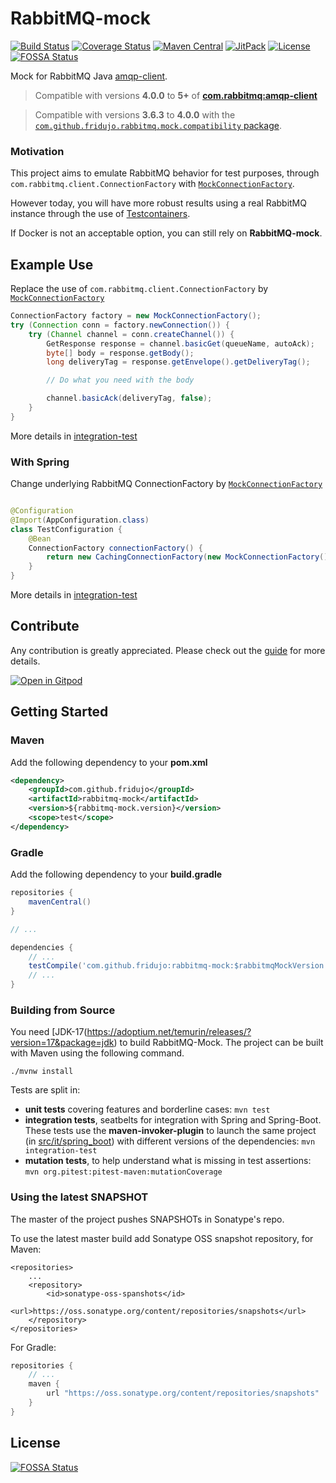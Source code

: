# RabbitMQ-mock

[![Build Status](https://github.com/fridujo/rabbitmq-mock/actions/workflows/build.yml/badge.svg)](https://github.com/fridujo/rabbitmq-mock/actions)
[![Coverage Status](https://codecov.io/gh/fridujo/rabbitmq-mock/branch/master/graph/badge.svg)](https://codecov.io/gh/fridujo/rabbitmq-mock/)
[![Maven Central](https://img.shields.io/maven-central/v/com.github.fridujo/rabbitmq-mock.svg)](https://search.maven.org/artifact/com.github.fridujo/rabbitmq-mock)
[![JitPack](https://jitpack.io/v/fridujo/rabbitmq-mock.svg)](https://jitpack.io/#fridujo/rabbitmq-mock)
[![License](https://img.shields.io/github/license/fridujo/rabbitmq-mock.svg)](https://opensource.org/licenses/Apache-2.0)
[![FOSSA Status](https://app.fossa.io/api/projects/git%2Bgithub.com%2Ffridujo%2Frabbitmq-mock.svg?type=shield)](https://app.fossa.io/projects/git%2Bgithub.com%2Ffridujo%2Frabbitmq-mock?ref=badge_shield)

Mock for RabbitMQ Java [amqp-client](https://github.com/rabbitmq/rabbitmq-java-client).

> Compatible with versions **4.0.0** to **5+** of [**com.rabbitmq:amqp-client**](https://github.com/rabbitmq/rabbitmq-java-client)

> Compatible with versions **3.6.3** to **4.0.0** with the [`com.github.fridujo.rabbitmq.mock.compatibility` package](src/main/java/com/github/fridujo/rabbitmq/mock/compatibility/MockConnectionFactoryFactory.java).

### Motivation

This project aims to emulate RabbitMQ behavior for test purposes, through `com.rabbitmq.client.ConnectionFactory` with [`MockConnectionFactory`](src/main/java/com/github/fridujo/rabbitmq/mock/MockConnectionFactory.java).

However today, you will have more robust results using a real RabbitMQ instance through the use of [Testcontainers](https://java.testcontainers.org/modules/rabbitmq/).

If Docker is not an acceptable option, you can still rely on **RabbitMQ-mock**.

## Example Use

Replace the use of `com.rabbitmq.client.ConnectionFactory` by [`MockConnectionFactory`](src/main/java/com/github/fridujo/rabbitmq/mock/MockConnectionFactory.java)

```java
ConnectionFactory factory = new MockConnectionFactory();
try (Connection conn = factory.newConnection()) {
    try (Channel channel = conn.createChannel()) {
        GetResponse response = channel.basicGet(queueName, autoAck);
        byte[] body = response.getBody();
        long deliveryTag = response.getEnvelope().getDeliveryTag();

        // Do what you need with the body

        channel.basicAck(deliveryTag, false);
    }
}
```

More details in [integration-test](src/test/java/com/github/fridujo/rabbitmq/mock/IntegrationTest.java)

### With Spring
Change underlying RabbitMQ ConnectionFactory by [`MockConnectionFactory`](src/main/java/com/github/fridujo/rabbitmq/mock/MockConnectionFactory.java)

```java

@Configuration
@Import(AppConfiguration.class)
class TestConfiguration {
    @Bean
    ConnectionFactory connectionFactory() {
        return new CachingConnectionFactory(new MockConnectionFactory());
    }
}
```

More details in [integration-test](src/test/java/com/github/fridujo/rabbitmq/mock/spring/SpringIntegrationTest.java)

## Contribute
Any contribution is greatly appreciated. Please check out the [guide](CONTRIBUTING.md) for more details.

[![Open in Gitpod](https://gitpod.io/button/open-in-gitpod.svg)](https://gitpod.io/#github.com/fridujo/rabbitmq-mock.git)

## Getting Started

### Maven
Add the following dependency to your **pom.xml**
```xml
<dependency>
    <groupId>com.github.fridujo</groupId>
    <artifactId>rabbitmq-mock</artifactId>
    <version>${rabbitmq-mock.version}</version>
    <scope>test</scope>
</dependency>
```

### Gradle
Add the following dependency to your **build.gradle**
```groovy
repositories {
	mavenCentral()
}

// ...

dependencies {
	// ...
	testCompile('com.github.fridujo:rabbitmq-mock:$rabbitmqMockVersion')
	// ...
}
```

### Building from Source

You need [JDK-17(https://adoptium.net/temurin/releases/?version=17&package=jdk) to build RabbitMQ-Mock. The project can be built with Maven using the following command.
```
./mvnw install
```

Tests are split in:

* **unit tests** covering features and borderline cases: `mvn test`
* **integration tests**, seatbelts for integration with Spring and Spring-Boot. These tests use the **maven-invoker-plugin** to launch the same project (in [src/it/spring_boot](src/it/spring_boot)) with different versions of the dependencies: `mvn integration-test`
* **mutation tests**, to help understand what is missing in test assertions: `mvn org.pitest:pitest-maven:mutationCoverage`

### Using the latest SNAPSHOT

The master of the project pushes SNAPSHOTs in Sonatype's repo.

To use the latest master build add Sonatype OSS snapshot repository, for Maven:
```
<repositories>
    ...
    <repository>
        <id>sonatype-oss-spanshots</id>
        <url>https://oss.sonatype.org/content/repositories/snapshots</url>
    </repository>
</repositories>
```

For Gradle:
```groovy
repositories {
    // ...
    maven {
        url "https://oss.sonatype.org/content/repositories/snapshots"
    }
}
```

## License
[![FOSSA Status](https://app.fossa.io/api/projects/git%2Bgithub.com%2Ffridujo%2Frabbitmq-mock.svg?type=large)](https://app.fossa.io/projects/git%2Bgithub.com%2Ffridujo%2Frabbitmq-mock?ref=badge_large)
